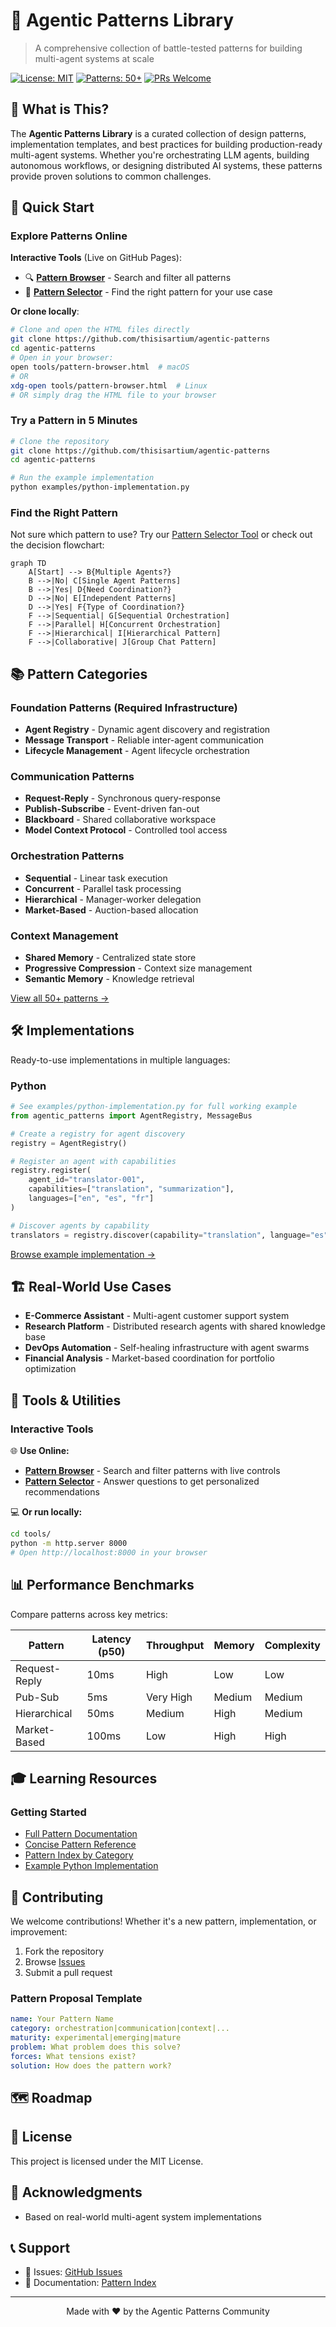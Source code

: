 # 🤖 Agentic Patterns Library

> A comprehensive collection of battle-tested patterns for building multi-agent systems at scale


[![License: MIT](https://img.shields.io/badge/License-MIT-yellow.svg)](https://opensource.org/licenses/MIT)
[![Patterns: 50+](https://img.shields.io/badge/Patterns-50%2B-green)](./reference/patterns-index.md)
[![PRs Welcome](https://img.shields.io/badge/PRs-welcome-brightgreen.svg)](https://github.com/thisisartium/agentic-patterns/pulls)

## 🎯 What is This?

The **Agentic Patterns Library** is a curated collection of design patterns, implementation templates, and best practices for building production-ready multi-agent systems. Whether you're orchestrating LLM agents, building autonomous workflows, or designing distributed AI systems, these patterns provide proven solutions to common challenges.

## 🚀 Quick Start

### Explore Patterns Online

**Interactive Tools** (Live on GitHub Pages):
- 🔍 [**Pattern Browser**](https://thisisartium.github.io/agentic-patterns/tools/pattern-browser.html) - Search and filter all patterns
- 🎯 [**Pattern Selector**](https://thisisartium.github.io/agentic-patterns/tools/pattern-selector.html) - Find the right pattern for your use case

**Or clone locally**:
```bash
# Clone and open the HTML files directly
git clone https://github.com/thisisartium/agentic-patterns
cd agentic-patterns
# Open in your browser:
open tools/pattern-browser.html  # macOS
# OR
xdg-open tools/pattern-browser.html  # Linux
# OR simply drag the HTML file to your browser
```

### Try a Pattern in 5 Minutes

```bash
# Clone the repository
git clone https://github.com/thisisartium/agentic-patterns
cd agentic-patterns

# Run the example implementation
python examples/python-implementation.py
```

### Find the Right Pattern

Not sure which pattern to use? Try our [Pattern Selector Tool](https://thisisartium.github.io/agentic-patterns/tools/pattern-selector.html) or check out the decision flowchart:

```mermaid
graph TD
    A[Start] --> B{Multiple Agents?}
    B -->|No| C[Single Agent Patterns]
    B -->|Yes| D{Need Coordination?}
    D -->|No| E[Independent Patterns]
    D -->|Yes| F{Type of Coordination?}
    F -->|Sequential| G[Sequential Orchestration]
    F -->|Parallel| H[Concurrent Orchestration]
    F -->|Hierarchical| I[Hierarchical Pattern]
    F -->|Collaborative| J[Group Chat Pattern]
```

## 📚 Pattern Categories

### Foundation Patterns (Required Infrastructure)
- **Agent Registry** - Dynamic agent discovery and registration
- **Message Transport** - Reliable inter-agent communication
- **Lifecycle Management** - Agent lifecycle orchestration

### Communication Patterns
- **Request-Reply** - Synchronous query-response
- **Publish-Subscribe** - Event-driven fan-out
- **Blackboard** - Shared collaborative workspace
- **Model Context Protocol** - Controlled tool access

### Orchestration Patterns
- **Sequential** - Linear task execution
- **Concurrent** - Parallel task processing
- **Hierarchical** - Manager-worker delegation
- **Market-Based** - Auction-based allocation

### Context Management
- **Shared Memory** - Centralized state store
- **Progressive Compression** - Context size management
- **Semantic Memory** - Knowledge retrieval

[View all 50+ patterns →](./reference/patterns-index.md)

## 🛠️ Implementations

Ready-to-use implementations in multiple languages:

### Python
```python
# See examples/python-implementation.py for full working example
from agentic_patterns import AgentRegistry, MessageBus

# Create a registry for agent discovery
registry = AgentRegistry()

# Register an agent with capabilities
registry.register(
    agent_id="translator-001",
    capabilities=["translation", "summarization"],
    languages=["en", "es", "fr"]
)

# Discover agents by capability
translators = registry.discover(capability="translation", language="es")
```

[Browse example implementation →](./examples/)

## 🏗️ Real-World Use Cases

- **E-Commerce Assistant** - Multi-agent customer support system
- **Research Platform** - Distributed research agents with shared knowledge base
- **DevOps Automation** - Self-healing infrastructure with agent swarms
- **Financial Analysis** - Market-based coordination for portfolio optimization

## 🔧 Tools & Utilities

### Interactive Tools

🌐 **Use Online:**
- [**Pattern Browser**](https://thisisartium.github.io/agentic-patterns/tools/pattern-browser.html) - Search and filter patterns with live controls
- [**Pattern Selector**](https://thisisartium.github.io/agentic-patterns/tools/pattern-selector.html) - Answer questions to get personalized recommendations

💻 **Or run locally:**
```bash
cd tools/
python -m http.server 8000
# Open http://localhost:8000 in your browser
```

## 📊 Performance Benchmarks

Compare patterns across key metrics:

| Pattern | Latency (p50) | Throughput | Memory | Complexity |
|---------|---------------|------------|---------|------------|
| Request-Reply | 10ms | High | Low | Low |
| Pub-Sub | 5ms | Very High | Medium | Medium |
| Hierarchical | 50ms | Medium | High | Medium |
| Market-Based | 100ms | Low | High | High |


## 🎓 Learning Resources

### Getting Started
- [Full Pattern Documentation](./reference/patterns-full.md)
- [Concise Pattern Reference](./reference/patterns-concise.md)
- [Pattern Index by Category](./reference/patterns-index.md)
- [Example Python Implementation](./examples/python-implementation.py)

## 🤝 Contributing

We welcome contributions! Whether it's a new pattern, implementation, or improvement:

1. Fork the repository
2. Browse [Issues](https://github.com/thisisartium/agentic-patterns/issues)
3. Submit a pull request

### Pattern Proposal Template
```yaml
name: Your Pattern Name
category: orchestration|communication|context|...
maturity: experimental|emerging|mature
problem: What problem does this solve?
forces: What tensions exist?
solution: How does the pattern work?
```


## 🗺️ Roadmap



## 📄 License

This project is licensed under the MIT License.

## 🙏 Acknowledgments

- Based on real-world multi-agent system implementations

## 📞 Support

- 🐛 Issues: [GitHub Issues](https://github.com/thisisartium/agentic-patterns/issues)
- 📖 Documentation: [Pattern Index](./reference/patterns-index.md)

---

<p align="center">
  Made with ❤️ by the Agentic Patterns Community
</p>

